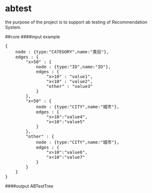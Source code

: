 # abtest
the purpose of the project is to support ab testing of Recommendation System. <br>

##core
####input example
<pre>
{
	node : {type:"CATEGORY",name:"类目"},
	edges : {
		"x>50" : {
			node : {type:"ID",name:"ID"},
			edges : {
				"x>10" : "value1",
				"x<10" : "value2",
				"other" : "value3"
			}
		},
		"x<50" : {
			node : {type:"CITY",name:"城市"},
			edges : {
				"x>10":"value4",
				"x<10":"value5"
			}
		},
		"other" : {
			node : {type:"CITY",name:"城市"},
			edges : {
				"x>10":"value6",
				"x<10":"value7"
			}
		}
	}
}
</pre>

####output
ABTestTree
